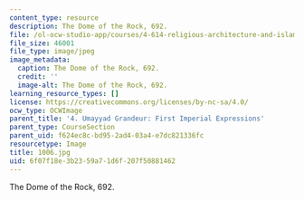 ```yaml
---
content_type: resource
description: The Dome of the Rock, 692.
file: /ol-ocw-studio-app/courses/4-614-religious-architecture-and-islamic-cultures-fall-2002/6f07f18e3b2359a71d6f207f50881462_1006.jpg
file_size: 46001
file_type: image/jpeg
image_metadata:
  caption: The Dome of the Rock, 692.
  credit: ''
  image-alt: The Dome of the Rock, 692.
learning_resource_types: []
license: https://creativecommons.org/licenses/by-nc-sa/4.0/
ocw_type: OCWImage
parent_title: '4. Umayyad Grandeur: First Imperial Expressions'
parent_type: CourseSection
parent_uid: f624ec8c-bd95-2ad4-03a4-e7dc821336fc
resourcetype: Image
title: 1006.jpg
uid: 6f07f18e-3b23-59a7-1d6f-207f50881462
---
```

The Dome of the Rock, 692.